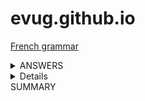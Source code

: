 # evug.github.io

[French grammar](french/grammaire.md)

<details><summary>ANSWERS</summary>
<p>
```rust
   puts "Hello World"
```
</p>
</details>
<details>NO SUMMARY
<p>
```rust
   puts "Hello World"
```
</p>
</details>
<summary>SUMMARY</summary>